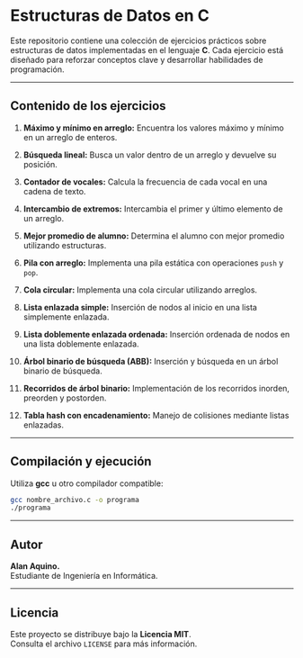# Estructuras de Datos en C

Este repositorio contiene una colección de ejercicios prácticos sobre estructuras de datos implementadas en el lenguaje **C**. Cada ejercicio está diseñado para reforzar conceptos clave y desarrollar habilidades de programación.

---

## Contenido de los ejercicios

1. **Máximo y mínimo en arreglo:** Encuentra los valores máximo y mínimo en un arreglo de enteros.

2. **Búsqueda lineal:** Busca un valor dentro de un arreglo y devuelve su posición.

3. **Contador de vocales:** Calcula la frecuencia de cada vocal en una cadena de texto.

4. **Intercambio de extremos:** Intercambia el primer y último elemento de un arreglo.

5. **Mejor promedio de alumno:** Determina el alumno con mejor promedio utilizando estructuras.

6. **Pila con arreglo:** Implementa una pila estática con operaciones `push` y `pop`.

7. **Cola circular:** Implementa una cola circular utilizando arreglos.

8. **Lista enlazada simple:** Inserción de nodos al inicio en una lista simplemente enlazada.

9. **Lista doblemente enlazada ordenada:** Inserción ordenada de nodos en una lista doblemente enlazada.

10. **Árbol binario de búsqueda (ABB):** Inserción y búsqueda en un árbol binario de búsqueda.

11. **Recorridos de árbol binario:** Implementación de los recorridos inorden, preorden y postorden.

12. **Tabla hash con encadenamiento:** Manejo de colisiones mediante listas enlazadas.

---

## Compilación y ejecución

Utiliza **gcc** u otro compilador compatible:

```bash
gcc nombre_archivo.c -o programa
./programa
```

---

## Autor

**Alan Aquino.**  
Estudiante de Ingeniería en Informática.

---

## Licencia

Este proyecto se distribuye bajo la **Licencia MIT**.  
Consulta el archivo `LICENSE` para más información.
